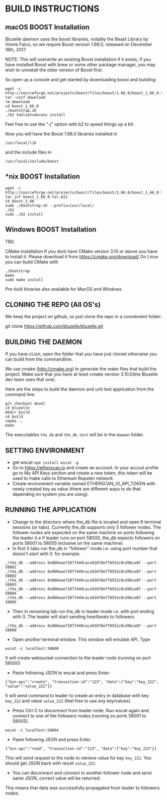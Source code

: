 BUILD INSTRUCTIONS
==================

macOS BOOST Installation 
-
Bluzelle daemon uses the boost libraries, notably the Beast Library by Vinnie Falco, so we require Boost version 1.66.0, 
released on December 18th, 2017.    

NOTE: This will overwrite an existing Boost installation if it exists, if you have installed Boost with 
brew or some other package manager, you may wish to uninstall the older version of Boost first.

So open up a console and get started by downloading boost and building:
```
wget -c http://sourceforge.net/projects/boost/files/boost/1.66.0/boost_1_66_0.tar.bz2/download
tar -xzvf download
rm download
cd boost_1_66_0
./bootstrap.sh 
./b2 toolset=darwin install
```

Feel free to use the "-j" option with b2 to speed things up a bit. 

Now you will have the Boost 1.66.0 libraries installed in 

```/usr/local/lib```

and the include files in 

```/usr/local/include/boost```


*nix BOOST Installation
-
```
wget -c http://sourceforge.net/projects/boost/files/boost/1.66.0/boost_1_66_0.tar.bz2
tar jxf boost_1_66_0.tar.bz2
cd boost_1_66
sudo ./bootstrap.sh --prefix=/usr/local/
./b2
sudo ./b2 install 
```


Windows BOOST Installation
-
TBD

CMake Installation
If you dont have CMake version 3.10 or above you have to install it. Please download it from https://cmake.org/download/
On Linux you can build CMake with
```
./bootstrap
make
sudo make install
```
Pre-built binaries also available for MacOS and Windows

CLONING THE REPO (All OS's)
-
We keep the project on github, so just clone the repo in a convienient folder:

git clone https://github.com/bluzelle/bluzelle.git

BUILDING THE DAEMON
-
If you have cLion, open the folder that you have just cloned otherwise you can build from the commandline. 

We use cmake (http://cmake.org) to generate the make files that build the project. Make sure that you have at least cmake 
version 3.10.0(the Bluzelle dev team uses that one).

Here are the steps to build the daemon and unit test application from the command line:

```
git checkout devel
cd bluzelle
mkdir build
cd build
cmake ..
make
````

The executables ```the_db``` and ```the_db_test```  will be in the `daemon` folder.


SETTING ENVIRONMENT
-
- get wscat ```npm install wscat -g```
- Go to https://etherscan.io and create an account. In your accout profile go to My API Keys section and create a new token, this token will be used to make calls to Ethereum Ropsten network. 
- Create environment variable named ETHERSCAN_IO_API_TOKEN with newly created key as value (there are different ways to do that depending on system you are using).

RUNNING THE APPLICATION
-
- Change to the directory where the_db file is located and open 6 terminal sessions (or tabs). Currently the_db supports only 5 follower nodes. The follower nodes are expected on the same machine on ports following the leader (i.e if leader runs on port 58000, the_db expects followers on ports 58001 to 58005 inclusive on the same machine)
- In first 5 tabs run the_db in "follower" mode i.e. using port number that doesn't start with 0. for example:
```
./the_db --address 0x006eae72077449caca91078ef78552c0cd9bce8f --port 58001
./the_db --address 0x006eae72077449caca91078ef78552c0cd9bce8f --port 58002
./the_db --address 0x006eae72077449caca91078ef78552c0cd9bce8f --port 58003
./the_db --address 0x006eae72077449caca91078ef78552c0cd9bce8f --port 58004
./the_db --address 0x006eae72077449caca91078ef78552c0cd9bce8f --port 58005
```
- Then in remaining tab run the_db in leader mode i.e. with port ending with 0. The leader will start sending heartbeats to followers.
```
./the_db --address 0x006eae72077449caca91078ef78552c0cd9bce8f --port 58000
```
- Open _another_ terminal window. This window will emulate API. Type 
```
wscat -c localhost:58000
```
It will create websocket connection to the leader node (running on port 58000)
- Paste following JSON to wscat and press Enter:
```
{"bzn-api":"create", "transaction-id":"123", "data":{"key":"key_222", "value":"value_222"}}
```
It will send command to leader to create an entry in database with key ```key_222``` and value ```value_222``` (feel free to use any key/values).
- Press Ctrl-C to disconnect from leader node.
Run wscat again and connect to one of the followers nodes (running on ports 58001 to 58005).
```
wscat -c localhost:58004
```
- Paste following JSON and press Enter.
```
{"bzn-api":"read", "transaction-id":"123", "data":{"key":"key_222"}}
```
This will send request to the node to retrieve value for key ```key_222```. You should get JSON back with result ```value_222```.
- You can disconnect and connect to another follower node and send same JSON, correct value will be returned.

This means that data was successfully propagated from leader to followers nodes.

